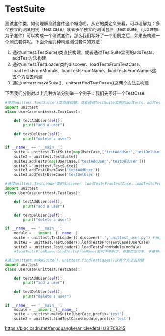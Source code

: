 # TestSuite
测试套件类，如何理解测试套件这个概念呢，从它的类定义来看，可以理解为：多个独立的测试用例（test case）或者多个独立的测试套件（test suite，可以理解为子套件）可以构成一个测试套件，那么我们写好了一个用例之后，如果去构建一个测试套件呢。下面介绍几种构建测试套件的方法：

1. 通过unittest.TestSuite()类直接构建，或者通过TestSuite实例的addTests、addTest方法构建
2. 通过unittest.TestLoader类的discover、loadTestsFromTestCase、loadTestsFromModule、loadTestsFromName、loadTestsFromNames这五个方法去构建
3. 通过unittest.makeSuite()、unittest.findTestCases()这两个方法去构建

下面我们分别对以上几种方法分别举一个例子：我们先写好一个TestCase:
```python
#使用unittest.TestSuite()类直接构建，或者通过TestSuite实例的addTests、addTest方法构建
import unittest
class UserCase(unittest.TestCase):

    def testAddUser(self):
        print("add a user")

    def testDelUser(self):
        print("delete a user")

if __name__ == '__main__':
    suite = unittest.TestSuite(map(UserCase,['testAddUser','testDelUser']))
    suite2 = unittest.TestSuite()
    suite2.addTests(map(UserCase,['testAddUser','testDelUser']))
    suite3 = unittest.TestSuite()
    suite3.addTest(UserCase('testAddUser'))
    suite3.addTest(UserCase('testDelUser'))
```
```python
#通过unittest.TestLoader类的discover、loadTestsFromTestCase、loadTestsFromModule、loadTestsFromName、loadTestsFromNames这五个方法去构建
import unittest
class UserCase(unittest.TestCase):

    def testAddUser(self):
        print("add a user")

    def testDelUser(self):
        print("delete a user")

if __name__ == '__main__':
    module = __import__(__name__)
    suite = unittest.TestLoader().discover('.','unittest_user.py') #unittest_user.py
    suite2 = unittest.TestLoader().loadTestsFromTestCase(UserCase)
    suite3 = unittest.TestLoader().loadTestsFromModule(module)
    #loadTestsFromName、loadTestsFromNames暂时不举例了，参数类型较多，不便举例，可以自行阅读其代码
```
```python
#通过unittest.makeSuite()、unittest.findTestCases()这两个方法去构建
import unittest
class UserCase(unittest.TestCase):

    def testAddUser(self):
        print("add a user")

    def testDelUser(self):
        print("delete a user")

if __name__ == '__main__':
    module = __import__(__name__)
    suite = unittest.makeSuite(UserCase,prefix='test')
    suite2 = unittest.findTestCases(module,prefix='test')
```

https://blog.csdn.net/fengguangke/article/details/81709215